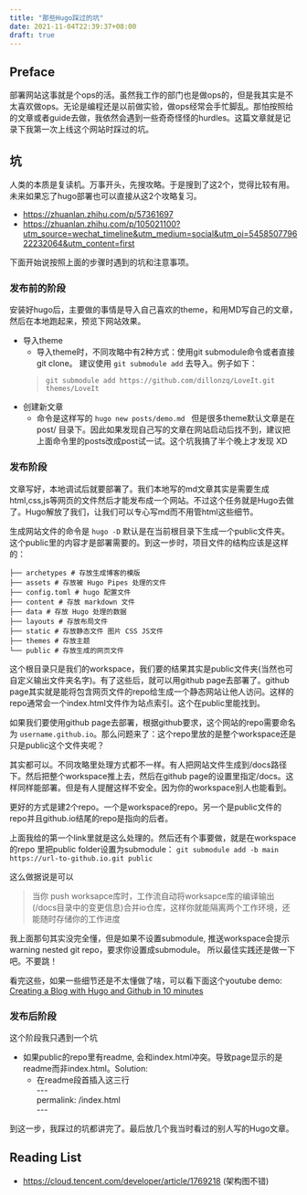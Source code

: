 ```yaml
---
title: "那些Hugo踩过的坑"
date: 2021-11-04T22:39:37+08:00
draft: true
---
```


## Preface
部署网站这事就是个ops的活。虽然我工作的部门也是做ops的，但是我其实是不太喜欢做ops。无论是编程还是以前做实验，做ops经常会手忙脚乱。那怕按照给的文章或者guide去做，我依然会遇到一些奇奇怪怪的hurdles。这篇文章就是记录下我第一次上线这个网站时踩过的坑。

## 坑
人类的本质是复读机。万事开头，先搜攻略。于是搜到了这2个，觉得比较有用。未来如果忘了hugo部署也可以直接从这2个攻略复习。
* https://zhuanlan.zhihu.com/p/57361697
* https://zhuanlan.zhihu.com/p/105021100?utm_source=wechat_timeline&utm_medium=social&utm_oi=545850779622232064&utm_content=first

下面开始说按照上面的步骤时遇到的坑和注意事项。
### 发布前的阶段
安装好hugo后，主要做的事情是导入自己喜欢的theme，和用MD写自己的文章，然后在本地跑起来，预览下网站效果。

* 导入theme
  - 导入theme时，不同攻略中有2种方式：使用git submodule命令或者直接git clone。 建议使用 ```git submodule add``` 去导入。例子如下：
  > ```git submodule add https://github.com/dillonzq/LoveIt.git themes/LoveIt```
* 创建新文章
  -  命令是这样写的 ```hugo new posts/demo.md ``` 但是很多theme默认文章是在 post/ 目录下。因此如果发现自己写的文章在网站启动后找不到，建议把上面命令里的posts改成post试一试。这个坑我搞了半个晚上才发现 XD

### 发布阶段
文章写好，本地调试后就要部署了。我们本地写的md文章其实是需要生成html,css,js等网页的文件然后才能发布成一个网站。不过这个任务就是Hugo去做了。Hugo解放了我们，让我们可以专心写md而不用管html这些细节。

生成网站文件的命令是 ``` hugo -D ``` 默认是在当前根目录下生成一个public文件夹。这个public里的内容才是部署需要的。到这一步时，项目文件的结构应该是这样的：
```
├── archetypes # 存放生成博客的模版
├── assets # 存放被 Hugo Pipes 处理的文件
├── config.toml # hugo 配置文件 
├── content # 存放 markdown 文件
├── data # 存放 Hugo 处理的数据
├── layouts # 存放布局文件
├── static # 存放静态文件 图片 CSS JS文件
├── themes # 存放主题
└── public # 存放生成的网页文件
```
这个根目录只是我们的workspace，我们要的结果其实是public文件夹(当然也可自定义输出文件夹名字)。有了这些后，就可以用github page去部署了。github page其实就是能将包含网页文件的repo给生成一个静态网站让他人访问。这样的repo通常会一个index.html文件作为站点索引。这个在public里能找到。


如果我们要使用github page去部署，根据github要求，这个网站的repo需要命名为 ```username.github.io```。那么问题来了：这个repo里放的是整个workspace还是只是public这个文件夹呢？

其实都可以。不同攻略里处理方式都不一样。有人把网站文件生成到/docs路径下。然后把整个workspace推上去，然后在github page的设置里指定/docs。这样同样能部署。但是有人提醒这样不安全。因为你的workspace别人也能看到。

更好的方式是建2个repo。一个是workspace的repo。另一个是public文件的repo并且github.io结尾的repo是指向的后者。


上面我给的第一个link里就是这么处理的。然后还有个事要做，就是在workspace的repo 里把public folder设置为submodule：
```git submodule add -b main https://url-to-github.io.git public```

这么做据说是可以
> 当你 push worksapce库时，工作流自动将worksapce库的编译输出(/docs目录中的变更信息)合并io仓库，这样你就能隔离两个工作环境，还能随时存储你的工作进度

我上面那句其实没完全懂，但是如果不设置submodule, 推送workspace会提示warning nested git repo，要求你设置成submodule。 所以最佳实践还是做一下吧。不要跳！

看完这些，如果一些细节还是不太懂做了啥，可以看下面这个youtube demo:
[Creating a Blog with Hugo and Github in 10 minutes](https://www.youtube.com/watch?v=LIFvgrRxdt4)

### 发布后阶段
这个阶段我只遇到一个坑
* 如果public的repo里有readme, 会和index.html冲突。导致page显示的是readme而非index.html。Solution:
  - 在readme段首插入这三行<br>
  ---<br>
  permalink: /index.html<br> 
  ---<br>


到这一步，我踩过的坑都讲完了。最后放几个我当时看过的别人写的Hugo文章。

## Reading List
* https://cloud.tencent.com/developer/article/1769218 (架构图不错)

